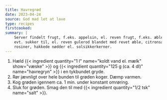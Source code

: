 ```yaml
---
title: Havregrød
date: 2023-04-24
source: God mad let at lave
type: recipes
firstcooked:
summary: |
    Server findelt frugt, f.eks. appelsin, el. reven frugt, f.eks. æbler, og
    evt. sukker til, el. reven gulerod blandet med revet æble, citronsaft,
    rosiner, hakkede nødder el. solsikkerkerner.
---
```


1. Hæld {{< ingredient quantity="1 l" name="koldt vand el. mælk" show="væske" >}}
   og {{< ingredient quantity="125 g (ca. 4 dl)" name="havregryn" >}} i en
   tykbundet gryde.
2. Rør jævnligt over hele bunden til grøden koger. Dæmp varmen.
3. Kog grøden igennem ca. 1 min. under konstant omrøring.
4. Sluk for grøden. Smag den til med {{< ingredient quantity="1/2 tsk" name="salt" >}}.
